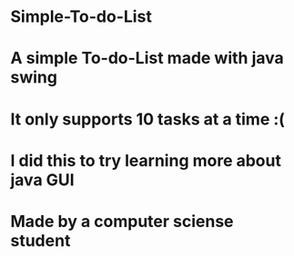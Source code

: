 # Simple-To-do-List
# A simple To-do-List made with java swing
# It only supports 10 tasks at a time :(
# I did this to try learning more about java GUI
# Made by a computer sciense student
